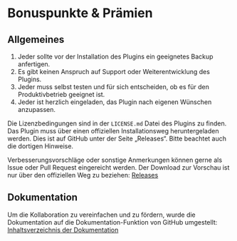 # Bonuspunkte & Prämien

## Allgemeines

1. Jeder sollte vor der Installation des Plugins ein geeignetes Backup anfertigen.
2. Es gibt keinen Anspruch auf Support oder Weiterentwicklung des Plugins.
3. Jeder muss selbst testen und für sich entscheiden, ob es für den Produktivbetrieb geeignet ist.
4. Jeder ist herzlich eingeladen, das Plugin nach eigenen Wünschen anzupassen.

Die Lizenzbedingungen sind in der `LICENSE.md` Datei des Plugins zu finden. 
Das Plugin muss über einen offiziellen Installationsweg heruntergeladen werden. 
Dies ist auf GitHub unter der Seite „Releases“. Bitte beachtet auch die dortigen Hinweise.

Verbesserungsvorschläge oder sonstige Anmerkungen können gerne als Issue oder Pull Request eingereicht werden.
Der Download zur Vorschau ist nur über den offiziellen Weg zu beziehen: [Releases](https://github.com/cloudmaker97/JTL-Treuepunkte/releases)

## Dokumentation

Um die Kollaboration zu vereinfachen und zu fördern, wurde die Dokumentation auf die Dokumentation-Funktion von GitHub umgestellt: [Inhaltsverzeichnis der Dokumentation](https://github.com/cloudmaker97/JTL-Treuepunkte/wiki)
